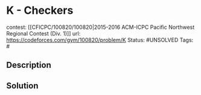 # K - Checkers

contest: [[CFICPC/100820/100820|2015-2016 ACM-ICPC Pacific Northwest Regional Contest (Div. 1)]]
url: https://codeforces.com/gym/100820/problem/K
Status: #UNSOLVED
Tags: #

## Description

## Solution

